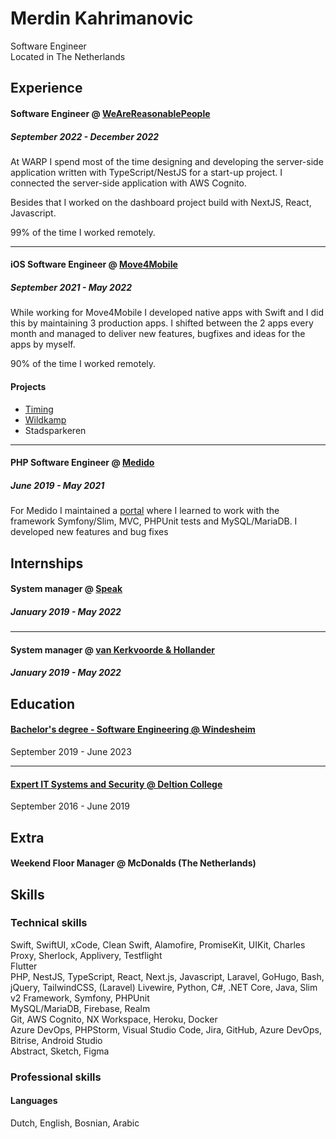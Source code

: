 # Merdin Kahrimanovic
Software Engineer<br>
Located in The Netherlands

## Experience

#### Software Engineer @ [WeAreReasonablePeople](https://wearereasonablepeople.com/) <br>
##### September 2022 - December 2022<br>
At WARP I spend most of the time designing and developing the server-side application written with TypeScript/NestJS for a start-up project. I connected the server-side application with AWS Cognito.

Besides that I worked on the dashboard project build with NextJS, React, Javascript. 

99% of the time I worked remotely.

---

#### iOS Software Engineer @ [Move4Mobile](http://move4mobile.com/)
##### September 2021 - May 2022<br>
While working for Move4Mobile I developed native apps with Swift and I did this by maintaining 3 production apps. I shifted between the 2 apps every month and managed to deliver new features, bugfixes and ideas for the apps by myself. 

90% of the time I worked remotely.

#### Projects
- [Timing](https://apps.apple.com/nl/app/timing-app/id783555866)
- [Wildkamp](https://apps.apple.com/al/app/wildkamp/id1563891212)
- Stadsparkeren

---

#### PHP Software Engineer @ [Medido](https://medido.com/en/) 
##### June 2019 - May 2021<br>
For Medido I maintained a [portal](http://portal.medido.com) where I learned to work with the framework Symfony/Slim, MVC, PHPUnit tests and MySQL/MariaDB. I developed new features and bug fixes


## Internships
#### System manager @ [Speak](http://speak.nl)
##### January 2019 - May 2022<br>
---
#### System manager @ [van Kerkvoorde & Hollander](https://kerkvoorde.nl)
##### January 2019 - May 2022<br>

## Education
#### [Bachelor's degree - Software Engineering @ Windesheim](https://www.windesheim.nl/opleidingen/deeltijd/bachelor/hbo-ict)
September 2019 - June 2023

---
#### [Expert IT Systems and Security @ Deltion College](https://www.deltion.nl/opleidingen/expert-it-systems-and-security)
September 2016 - June 2019


## Extra
#### Weekend Floor Manager @ McDonalds (The Netherlands)

## Skills
### Technical skills
Swift, SwiftUI, xCode, Clean Swift, Alamofire, PromiseKit, UIKit, Charles Proxy, Sherlock, Applivery, Testflight <br>
Flutter <br>
PHP, NestJS, TypeScript, React, Next.js, Javascript, Laravel, GoHugo, Bash, jQuery, TailwindCSS, (Laravel) Livewire, Python, C#, .NET Core, Java, Slim v2 Framework, Symfony, PHPUnit <br>
MySQL/MariaDB, Firebase, Realm <br>
Git, AWS Cognito, NX Workspace, Heroku, Docker <br>
Azure DevOps, PHPStorm, Visual Studio Code, Jira, GitHub, Azure DevOps, Bitrise, Android Studio <br>
Abstract, Sketch, Figma <br>

### Professional skills
#### Languages
Dutch, English, Bosnian, Arabic
